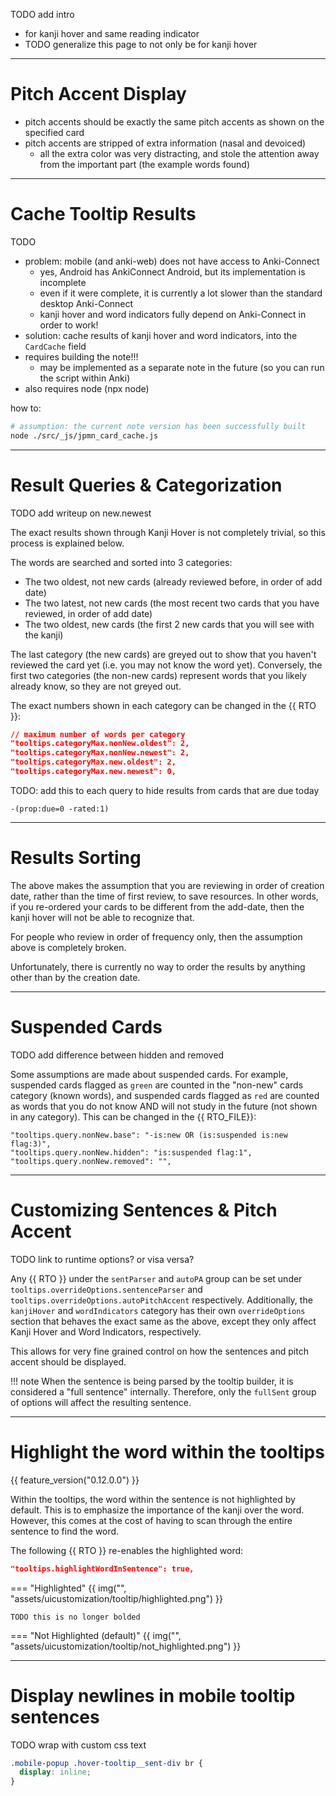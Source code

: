 TODO add intro

- for kanji hover and same reading indicator
- TODO generalize this page to not only be for kanji hover

---

# Pitch Accent Display
- pitch accents should be exactly the same pitch accents as shown on the specified card
- pitch accents are stripped of extra information (nasal and devoiced)
    - all the extra color was very distracting, and stole the attention away from the important part
        (the example words found)

---

# Cache Tooltip Results

TODO

- problem: mobile (and anki-web) does not have access to Anki-Connect
    - yes, Android has AnkiConnect Android, but its implementation is incomplete
    - even if it were complete, it is currently a lot slower than the standard desktop Anki-Connect
    - kanji hover and word indicators fully depend on Anki-Connect in order to work!
- solution: cache results of kanji hover and word indicators, into the `CardCache` field
- requires building the note!!!
    - may be implemented as a separate note in the future (so you can run the script within Anki)
- also requires node (npx node)

how to:

```bash
# assumption: the current note version has been successfully built
node ./src/_js/jpmn_card_cache.js
```


---

# Result Queries & Categorization

TODO add writeup on new.newest

The exact results shown through Kanji Hover is not completely trivial,
so this process is explained below.

The words are searched and sorted into 3 categories:

- The two oldest, not new cards (already reviewed before, in order of add date)
- The two latest, not new cards (the most recent two cards that you have reviewed, in order of add date)
- The two oldest, new cards (the first 2 new cards that you will see with the kanji)

The last category (the new cards) are greyed out to show that you haven't reviewed
the card yet (i.e. you may not know the word yet).
Conversely, the first two categories (the non-new cards) represent words that you likely already
know, so they are not greyed out.

The exact numbers shown in each category can be changed in the
{{ RTO }}:

```json
// maximum number of words per category
"tooltips.categoryMax.nonNew.oldest": 2,
"tooltips.categoryMax.nonNew.newest": 2,
"tooltips.categoryMax.new.oldest": 2,
"tooltips.categoryMax.new.newest": 0,
```


TODO: add this to each query to hide results from cards that are due today
```
-(prop:due=0 -rated:1)
```

---


# Results Sorting
The above makes the assumption that you are reviewing in order of creation date,
rather than the time of first review, to save resources.
In other words, if you re-ordered your cards to be different from the add-date,
then the kanji hover will not be able to recognize that.

For people who review in order of frequency only, then the assumption above is completely broken.

Unfortunately, there is currently no way to order the results by anything
other than by the creation date.

---


# Suspended Cards
TODO add difference between hidden and removed

Some assumptions are made about suspended cards.
For example, suspended cards flagged as `green` are counted in the "non-new" cards category
(known words), and suspended cards flagged as `red` are counted as words that you
do not know AND will not study in the future (not shown in any category).
This can be changed in the {{ RTO_FILE}}:

```
"tooltips.query.nonNew.base": "-is:new OR (is:suspended is:new flag:3)",
"tooltips.query.nonNew.hidden": "is:suspended flag:1",
"tooltips.query.nonNew.removed": "",
```


---

# Customizing Sentences & Pitch Accent

TODO link to runtime options? or visa versa?

Any {{ RTO }} under the `sentParser` and `autoPA` group can be set under
`tooltips.overrideOptions.sentenceParser` and
`tooltips.overrideOptions.autoPitchAccent`
respectively.
Additionally, the `kanjiHover` and `wordIndicators` category
has their own `overrideOptions` section that behaves the exact same as the above,
except they only affect Kanji Hover and Word Indicators, respectively.

This allows for very fine grained control on how the sentences and pitch accent
should be displayed.

!!! note
    When the sentence is being parsed by the tooltip builder,
    it is considered a "full sentence" internally.
    Therefore, only the `fullSent` group of options will affect the resulting sentence.


---


# Highlight the word within the tooltips
{{ feature_version("0.12.0.0") }}

Within the tooltips, the word within the sentence is not highlighted by default.
This is to emphasize the importance of the kanji over the word.
However, this comes at the cost of having to scan through the entire sentence to find the word.

The following {{ RTO }} re-enables the highlighted word:
```json
"tooltips.highlightWordInSentence": true,
```

=== "Highlighted"
    {{ img("", "assets/uicustomization/tooltip/highlighted.png") }}

    TODO this is no longer bolded


=== "Not Highlighted (default)"
    {{ img("", "assets/uicustomization/tooltip/not_highlighted.png") }}


---

# Display newlines in mobile tooltip sentences

TODO wrap with custom css text

```css
.mobile-popup .hover-tooltip__sent-div br {
  display: inline;
}
```

